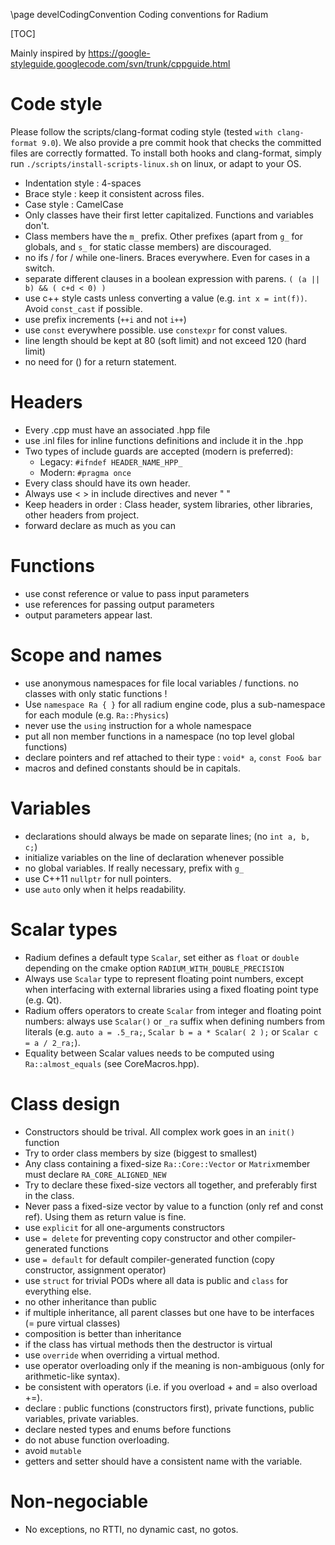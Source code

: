 \page develCodingConvention Coding conventions for Radium

[TOC]

Mainly inspired by https://google-styleguide.googlecode.com/svn/trunk/cppguide.html


# Code style
Please follow the scripts/clang-format coding style (tested `with clang-format 9.0`).
We also provide a pre commit hook that checks the committed files are correctly formatted.
To install both hooks and clang-format, simply run `./scripts/install-scripts-linux.sh` on linux, or adapt to your OS.

* Indentation style : 4-spaces
* Brace style : keep it consistent across files.
* Case style : CamelCase
* Only classes have their first letter capitalized. Functions and variables don't.
* Class members have the `m_` prefix. Other prefixes (apart from `g_` for globals, and `s_` for static classe members) are discouraged.
* no ifs / for / while one-liners. Braces everywhere. Even for cases in a switch.
* separate different clauses in a boolean expression with parens.
`( (a || b) && ( c+d < 0) )`
* use c++ style casts unless converting a value (e.g. `int x = int(f))`. Avoid `const_cast` if possible.
* use prefix increments (`++i` and not `i++`)
* use `const` everywhere possible. use `constexpr` for const values.
* line length should be kept at 80 (soft limit) and not exceed 120 (hard limit)
* no need for () for a return statement.

# Headers #

* Every .cpp must have an associated .hpp file
* use .inl files for inline functions definitions and include it in the .hpp
* Two types of include guards are accepted (modern is preferred):
   * Legacy: `#ifndef HEADER_NAME_HPP_`
   * Modern: `#pragma once`
* Every class should have its own header.
* Always use < > in include directives and never " "
* Keep headers in order : Class header, system libraries, other libraries, other headers from project.
* forward declare as much as you can

# Functions
* use const reference or value to pass input parameters
* use references for passing output parameters
* output parameters appear last.

# Scope and names
* use anonymous namespaces for file local variables / functions. no classes with only static functions !
* Use `namespace Ra { }` for all radium engine code, plus a sub-namespace for each module (e.g. `Ra::Physics`)
* never use  the `using` instruction for a whole namespace
* put all non member functions in a namespace (no top level global functions)
* declare pointers and ref attached to their type : `void* a`, `const Foo& bar`
* macros and defined constants should be in capitals.

# Variables
* declarations should always be made on separate lines; (no `int a, b, c;`)
* initialize variables on the line of declaration whenever possible
* no global variables. If really necessary, prefix with `g_`
* use C++11 `nullptr` for null pointers.
* use `auto` only when it helps readability.

# Scalar types
* Radium defines a default type `Scalar`, set either as `float` or `double` depending on the cmake
option `RADIUM_WITH_DOUBLE_PRECISION`
* Always use `Scalar` type to represent floating point numbers, except when interfacing with external
libraries using a fixed floating point type (e.g. Qt).
* Radium offers operators to create `Scalar` from integer and floating point numbers: always
use `Scalar()` or `_ra` suffix when defining numbers from literals (e.g. `auto a = .5_ra;`,
`Scalar b = a * Scalar( 2 );` or `Scalar c = a / 2_ra;`).
* Equality between Scalar values needs to be computed using `Ra::almost_equals` (see CoreMacros.hpp).

# Class design
* Constructors should be trival. All complex work goes in an `init()` function
* Try to order class members by size (biggest to smallest)
* Any class containing a fixed-size `Ra::Core::Vector` or `Matrix`member must declare `RA_CORE_ALIGNED_NEW`
* Try to declare these fixed-size vectors all together, and preferably first in the class.
* Never pass a fixed-size vector by value to a function (only ref and const ref). Using them as return value is fine.
* use `explicit` for all one-arguments constructors
* use `= delete` for preventing copy constructor and other compiler-generated functions
* use `= default` for default compiler-generated function (copy constructor,  assignment operator)
* use `struct` for trivial PODs where all data is public and `class` for
everything else.
* no other inheritance than public
* if multiple inheritance, all parent classes but one have to be interfaces (= pure virtual classes)
* composition is better than inheritance
* if the class has virtual methods then the destructor is virtual
* use `override` when overriding a virtual method.
* use operator overloading only if the meaning is non-ambiguous (only for arithmetic-like syntax).
* be consistent with operators (i.e. if you overload + and = also overload +=).
* declare : public functions (constructors first), private functions, public variables, private variables.
* declare nested types and enums before functions
* do not abuse function overloading.
* avoid `mutable`
* getters and setter should have a consistent name with the variable.

# Non-negociable
* No exceptions, no  RTTI, no dynamic cast, no gotos.


